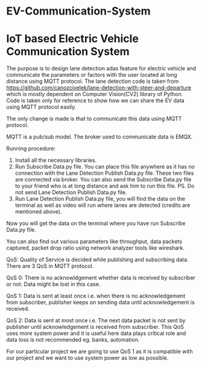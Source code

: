 # EV-Communication-System
# IoT based Electric Vehicle Communication System
The purpose is to design lane detection adas feature for electric vehicle and communicate the parameters or factors with the user located at long distance using MQTT protocol.
The lane detection code is taken from https://github.com/canozcivelek/lane-detection-with-steer-and-departure which is mostly dependent on Computer Vision(CV2) library of Python.
Code is taken only for reference to show how we can share the EV data using MQTT protocol easily.

The only change is made is that to communicate this data using MQTT protocol.

MQTT is a pub/sub model. The broker used to communicate data is EMQX. 

Running procedure:
1) Install all the necessary libraries.
2) Run Subscribe Data.py file. You can place this file anywhere as it has no connection with the Lane Detection Publish Data.py file. These two files are connected via broker. You can also send the Subscribe Data.py file to your friend who is at long distance and ask him to run this file. PS. Do not send Lane Detection Publish Data.py file.
3) Run Lane Detection Publish Data.py file, you will find the data on the terminal as well as video will run where lanes are detected (credits are mentioned above). 

Now you will get the data on the terminal where you have run Subscribe Data.py file.

You can also find out various parameters like throughput, data packets captured, packet drop ratio using network analyzer tools like wireshark.

QoS: Quality of Service is decided while publishing and subscribing data. There are 3 QoS in MQTT protocol. 

QoS 0: There is no acknowldgement whether data is received by subscriber or not. Data might be lost in this case.

QoS 1: Data is sent at least once i.e. when there is no acknowledgement from subscriber, publisher keeps on sending data until acknowledgement is received. 

QoS 2: Data is sent at most once i.e. The next data packet is not sent by publisher until acknowledgement is received from subscriber. This QoS uses more system power and it is useful here data plays critical role and data loss is not recommended eg. banks, automation.

For our particular project we are going to use QoS 1 as it is compatible with our project and we want to use system power as low as possible.   
